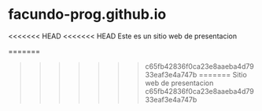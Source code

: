 # facundo-prog.github.io
<<<<<<< HEAD
<<<<<<< HEAD
Este es un sitio web de presentacion

=======
>>>>>>> c65fb42836f0ca23e8aaeba4d7933eaf3e4a747b
=======
Sitio web de presentacion
>>>>>>> c65fb42836f0ca23e8aaeba4d7933eaf3e4a747b
